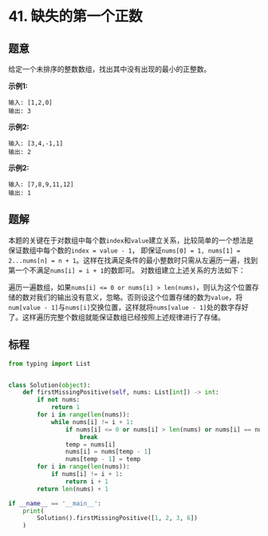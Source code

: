 # 41. 缺失的第一个正数

## 题意

给定一个未排序的整数数组，找出其中没有出现的最小的正整数。


**示例1:**

```
输入: [1,2,0]
输出: 3
```
**示例2:**
```
输入: [3,4,-1,1]
输出: 2
```
**示例2:**
```
输入: [7,8,9,11,12]
输出: 1
```
## 题解

本题的关键在于对数组中每个数`index`和`value`建立关系，比较简单的一个想法是保证数组中每个数的`index = value - 1`，
即保证`nums[0] = 1, nums[1] = 2...nums[n] = n + 1`。这样在找满足条件的最小整数时只需从左遍历一遍，找到第一个不满足`nums[i] = i + 1`的数即可。
对数组建立上述关系的方法如下：

遍历一遍数组，如果`nums[i] <= 0 or nums[i] > len(nums)`，则认为这个位置存储的数对我们的输出没有意义，忽略。否则设这个位置存储的数为`value`，将`num[value - 1]`与`nums[i]`交换位置，这样就将`nums[value - 1]`处的数字存好了。这样遍历完整个数组就能保证数组已经按照上述规律进行了存储。

## 标程

```python
from typing import List


class Solution(object):
    def firstMissingPositive(self, nums: List[int]) -> int:
        if not nums:
            return 1
        for i in range(len(nums)):
            while nums[i] != i + 1:
                if nums[i] <= 0 or nums[i] > len(nums) or nums[i] == nums[nums[i] - 1]:
                    break
                temp = nums[i]
                nums[i] = nums[temp - 1]
                nums[temp - 1] = temp
        for i in range(len(nums)):
            if nums[i] != i + 1:
                return i + 1
        return len(nums) + 1

if __name__ == '__main__':
    print(
        Solution().firstMissingPositive([1, 2, 3, 6])
    )

```